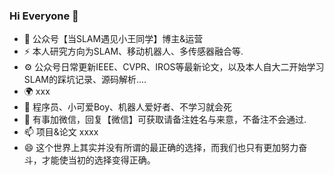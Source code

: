 ### Hi Everyone 👋

<!--
**wangzilongmax/wangzilongmax** is a ✨ _special_ ✨ repository because its `README.md` (this file) appears on your GitHub profile.

!-->

- 🏢 公众号【当SLAM遇见小王同学】博主&运营
- ⚡ 本人研究方向为SLAM、移动机器人、多传感器融合等.
- ⚙️ 公众号日常更新IEEE、CVPR、IROS等最新论文，以及本人自大二开始学习SLAM的踩坑记录、源码解析....
- 🌍 xxx
- 🤔 程序员、小可爱Boy、机器人爱好者、不学习就会死
- 💬 有事加微信，回复【微信】可获取请备注姓名与来意，不备注不会通过.
- 📫 项目&论文
      xxxx
- 😄 这个世界上其实并没有所谓的最正确的选择，而我们也只有更加努力奋斗，才能使当初的选择变得正确。

